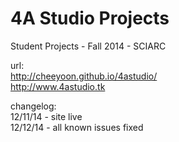 4A Studio Projects
=========

Student Projects - Fall 2014 - SCIARC

url:<br>
http://cheeyoon.github.io/4astudio/<br>
http://www.4astudio.tk

changelog:<br>
12/11/14 - site live<br>
12/12/14 - all known issues fixed
